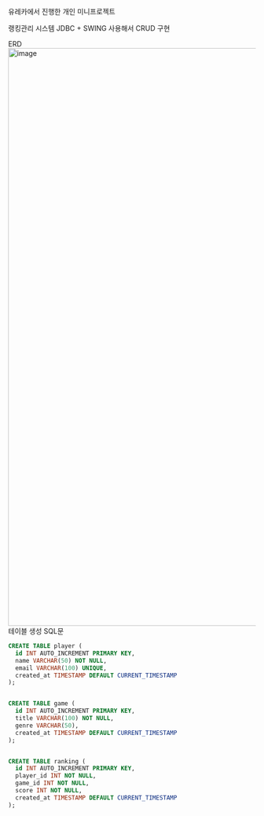 유레카에서 진행한 개인 미니프로젝트

랭킹관리 시스템 JDBC + SWING 사용해서 CRUD 구현

ERD
<img width="954" height="1176" alt="image" src="https://github.com/user-attachments/assets/22b8bfc3-d59c-4974-a3a8-08d96ecd3659" />
테이블 생성 SQL문
  ```sql
CREATE TABLE player (
    id INT AUTO_INCREMENT PRIMARY KEY,
    name VARCHAR(50) NOT NULL,
    email VARCHAR(100) UNIQUE,
    created_at TIMESTAMP DEFAULT CURRENT_TIMESTAMP
);


CREATE TABLE game (
    id INT AUTO_INCREMENT PRIMARY KEY,
    title VARCHAR(100) NOT NULL,
    genre VARCHAR(50),
    created_at TIMESTAMP DEFAULT CURRENT_TIMESTAMP
);


CREATE TABLE ranking (
    id INT AUTO_INCREMENT PRIMARY KEY,
    player_id INT NOT NULL,
    game_id INT NOT NULL,
    score INT NOT NULL,
    created_at TIMESTAMP DEFAULT CURRENT_TIMESTAMP
);
```

